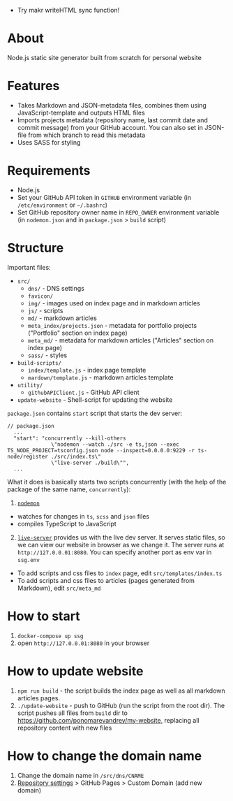 - Try makr writeHTML sync function!

# About

Node.js static site generator built from scratch for personal website

# Features

- Takes Markdown and JSON-metadata files, combines them using JavaScript-template and outputs HTML files
- Imports projects metadata (repository name, last commit date and commit message) from your GitHub account. You can also set in JSON-file from which branch to read this metadata
- Uses SASS for styling

# Requirements

- Node.js
- Set your GitHub API token in `GITHUB` environment variable (in `/etc/environment` or `~/.bashrc`)
- Set GitHub repository owner name in `REPO_OWNER` environment variable (in `nodemon.json` and in `package.json` > `build` script)

# Structure

Important files:

- `src/`
  - `dns/` - DNS settings
  - `favicon/`
  - `img/` - images used on index page and in markdown articles
  - `js/` - scripts
  - `md/` - markdown articles
  - `meta_index/projects.json` - metadata for portfolio projects ("Portfolio" section on index page)
  - `meta_md/` - metadata for markdown articles ("Articles" section on index page)
  - `sass/` - styles
- `build-scripts/`
  - `index/template.js` - index page template
  - `mardown/template.js` - markdown articles template
- `utility/`
  - `githubAPIClient.js` - GitHub API client
- `update-website` - Shell-script for updating the website

`package.json` contains `start` script that starts the dev server:

```
// package.json
  ...
  "start": "concurrently --kill-others
              \"nodemon --watch ./src -e ts,json --exec TS_NODE_PROJECT=tsconfig.json node --inspect=0.0.0.0:9229 -r ts-node/register ./src/index.ts\"
              \"live-server ./build\"",
  ...
```

What it does is basically starts two scripts concurrently (with the help of the package of the same name, `concurrently`):

1. [`nodemon`](https://github.com/remy/nodemon)

- watches for changes in `ts`, `scss` and `json` files
- compiles TypeScript to JavaScript

2. [`live-server`](https://github.com/tapio/live-server#readme) provides us with the live dev server. It serves static files, so we can view our website in browser as we change it. The server runs at `http://127.0.0.01:8080`. You can specify another port as env var in `ssg.env`

- To add scripts and css files to `index` page, edit `src/templates/index.ts`
- To add scripts and css files to articles (pages generated from Markdown), edit `src/meta_md`

# How to start

1. `docker-compose up ssg`
2. open `http://127.0.0.01:8080` in your browser

# How to update website

1. `npm run build` - the script builds the index page as well as all markdown articles pages.
2. `./update-website` - push to GitHub (run the script from the root dir). The script pushes all files from `build` dir to https://github.com/ponomarevandrey/my-website, replacing all repository content with new files

# How to change the domain name

1. Change the domain name in `/src/dns/CNAME`
2. [Repository settings](https://github.com/ponomarevandrey/my-website/settings) > GitHub Pages > Custom Domain (add new domain)
